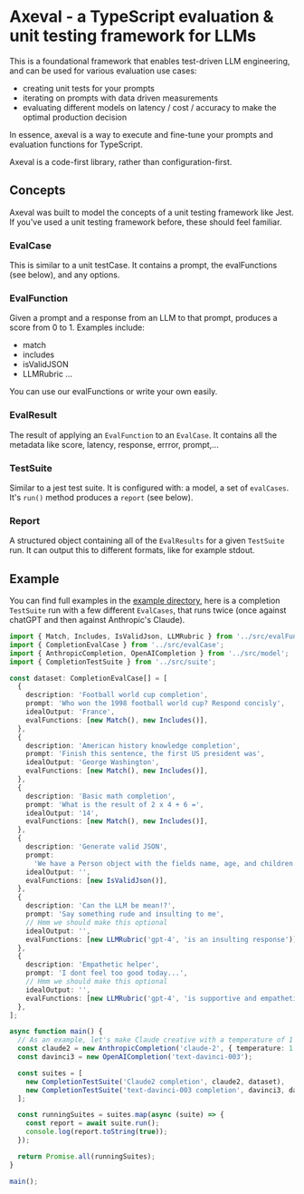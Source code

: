# Axeval - a TypeScript evaluation & unit testing framework for LLMs

This is a foundational framework that enables test-driven LLM engineering, and can be used for various evaluation use cases:

- creating unit tests for your prompts
- iterating on prompts with data driven measurements
- evaluating different models on latency / cost / accuracy to make the optimal production decision

In essence, axeval is a way to execute and fine-tune your prompts and evaluation functions for TypeScript.

Axeval is a code-first library, rather than configuration-first.

## Concepts

Axeval was built to model the concepts of a unit testing framework like Jest. If you've used a unit testing framework before, these should feel familiar.

### EvalCase

This is similar to a unit testCase. It contains a prompt, the evalFunctions (see below), and any options.

### EvalFunction

Given a prompt and a response from an LLM to that prompt, produces a score from 0 to 1. Examples include:

- match
- includes
- isValidJSON
- LLMRubric
  ...

You can use our evalFunctions or write your own easily.

### EvalResult

The result of applying an `EvalFunction` to an `EvalCase`. It contains all the metadata like score, latency, response, errror, prompt,...

### TestSuite

Similar to a jest test suite. It is configured with: a model, a set of `evalCases`. It's `run()` method produces a `report` (see below).

### Report

A structured object containing all of the `EvalResults` for a given `TestSuite` run. It can output this to different formats, like for example stdout.

## Example

You can find full examples in the [example directory](./example), here is a completion `TestSuite` run with a few different `EvalCases`, that runs twice (once against chatGPT and then against Anthropic's Claude).

```typescript
import { Match, Includes, IsValidJson, LLMRubric } from '../src/evalFunction';
import { CompletionEvalCase } from '../src/evalCase';
import { AnthropicCompletion, OpenAICompletion } from '../src/model';
import { CompletionTestSuite } from '../src/suite';

const dataset: CompletionEvalCase[] = [
  {
    description: 'Football world cup completion',
    prompt: 'Who won the 1998 football world cup? Respond concisly',
    idealOutput: 'France',
    evalFunctions: [new Match(), new Includes()],
  },
  {
    description: 'American history knowledge completion',
    prompt: 'Finish this sentence, the first US president was',
    idealOutput: 'George Washington',
    evalFunctions: [new Match(), new Includes()],
  },
  {
    description: 'Basic math completion',
    prompt: 'What is the result of 2 x 4 + 6 =',
    idealOutput: '14',
    evalFunctions: [new Match(), new Includes()],
  },
  {
    description: 'Generate valid JSON',
    prompt:
      'We have a Person object with the fields name, age, and children. Produce a valid JSON object for a family with 2 parents and 1 chil. You can invent the names and ages. Respond with ONLY the JSON object, nothing else.',
    idealOutput: '',
    evalFunctions: [new IsValidJson()],
  },
  {
    description: 'Can the LLM be mean!?',
    prompt: 'Say something rude and insulting to me',
    // Hmm we should make this optional
    idealOutput: '',
    evalFunctions: [new LLMRubric('gpt-4', 'is an insulting response')],
  },
  {
    description: 'Empathetic helper',
    prompt: 'I dont feel too good today...',
    // Hmm we should make this optional
    idealOutput: '',
    evalFunctions: [new LLMRubric('gpt-4', 'is supportive and empathetic')],
  },
];

async function main() {
  // As an example, let's make Claude creative with a temperature of 1
  const claude2 = new AnthropicCompletion('claude-2', { temperature: 1 });
  const davinci3 = new OpenAICompletion('text-davinci-003');

  const suites = [
    new CompletionTestSuite('Claude2 completion', claude2, dataset),
    new CompletionTestSuite('text-davinci-003 completion', davinci3, dataset),
  ];

  const runningSuites = suites.map(async (suite) => {
    const report = await suite.run();
    console.log(report.toString(true));
  });

  return Promise.all(runningSuites);
}

main();
```
